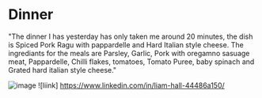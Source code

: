 # Dinner
"The dinner I has yesterday has only taken me around 20 minutes, the dish is Spiced Pork Ragu with pappardelle and Hard Italian style cheese. The ingrediants for the meals are Parsley, Garlic, Pork with oregamno sasuage meat, Pappardelle, Chilli flakes, tomatoes, Tomato Puree, baby spinach and Grated hard italian style cheese."

![image](https://cdn.discordapp.com/attachments/543146135645323275/782671975847690240/20201129_181640.jpg)
![liink] https://www.linkedin.com/in/liam-hall-44486a150/

